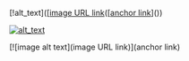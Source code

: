 [!alt_text]([[image URL link](https://github.com/newdevorder/QA-in-PDF-using-ChatGPT-and-Pinecone/blob/main/GMT20230719-223706_Recording_1920x1080.08_38_27_13.Still002.jpg)([[anchor link](https://twitter.com/hackathonGPT/status/1682156641456726016)]())


[![alt_text](https://github.com/newdevorder/QA-in-PDF-using-ChatGPT-and-Pinecone/blob/main/GMT20230719-223706_Recording_1920x1080.08_38_27_13.Still002.jpg)](https://twitter.com/hackathonGPT/status/1682156641456726016)

 [![image alt text](image URL link)](anchor link)
